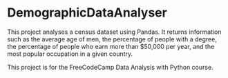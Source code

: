 # DemographicDataAnalyser
This project analyses a census dataset using Pandas. It returns information such as the average age of men, the percentage of people with a degree, the percentage of people who earn more than $50,000 per year, and the most popular occupation in a given country.



This project is for the FreeCodeCamp Data Analysis with Python course.
